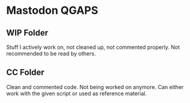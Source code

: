 # Mastodon QGAPS
 
## WIP Folder
Stuff I actively work on, not cleaned up, not commented properly.
Not recommended to be read by others.

## CC Folder
Clean and commented code. Not being worked on anymore.
Can either work with the given script or used as reference material.